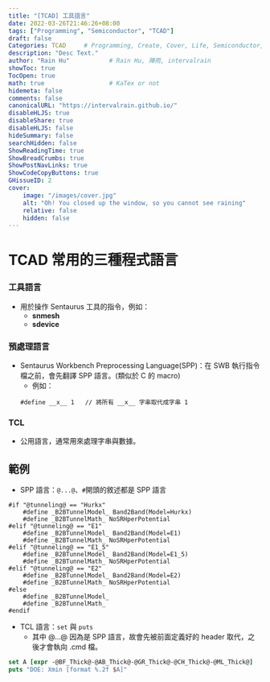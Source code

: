 ```yaml
---
title: "[TCAD] 工具語言"
date: 2022-03-26T21:46:26+08:00
tags: ["Programming", "Semiconductor", "TCAD"]
draft: false
Categories: TCAD     # Programming, Create, Cover, Life, Semiconductor, Leetcode, Logic Design, Daily, OS, CS50, CA, TCAD
description: "Desc Text."                     
author: "Rain Hu"           # Rain Hu, 陣雨, intervalrain
showToc: true
TocOpen: true
math: true                  # KaTex or not
hidemeta: false
comments: false
canonicalURL: "https://intervalrain.github.io/"
disableHLJS: true
disableShare: true
disableHLJS: false
hideSummary: false
searchHidden: false
ShowReadingTime: true
ShowBreadCrumbs: true
ShowPostNavLinks: true
ShowCodeCopyButtons: true
GHissueID: 2
cover:
    image: "/images/cover.jpg"
    alt: "Oh! You closed up the window, so you cannot see raining"
    relative: false
    hidden: false
---
```

# TCAD 常用的三種程式語言
### 工具語言
+ 用於操作 Sentaurus 工具的指令，例如：
    + **snmesh**
    + **sdevice**

### 預處理語言
+ Sentaurus Workbench Preprocessing Language(SPP)：在 SWB 執行指令檔之前，會先翻譯 SPP 語言。(類似於 C 的 macro)
    + 例如：
    ```TCAD
    #define __x__ 1   // 將所有 __x__ 字串取代成字串 1
    ```

### TCL
+ 公用語言，通常用來處理字串與數據。


## 範例
+ SPP 語言：`@...@`、`#`開頭的敘述都是 SPP 語言
```SPP
#if "@tunneling@ == "Hurkx"
    #define _B2BTunnelModel_ Band2Band(Model=Hurkx)
    #define _B2BTunnelMath_ NoSRHperPotential
#elif "@tunneling@ == "E1"
    #define _B2BTunnelModel_ Band2Band(Model=E1)
    #define _B2BTunnelMath_ NoSRHperPotential
#elif "@tunneling@ == "E1_5"
    #define _B2BTunnelModel_ Band2Band(Model=E1_5)
    #define _B2BTunnelMath_ NoSRHperPotential
#elif "@tunneling@ == "E2"
    #define _B2BTunnelModel_ Band2Band(Model=E2)
    #define _B2BTunnelMath_ NoSRHperPotential
#else
    #define _B2BTunnelModel_
    #define _B2BTunnelMath_
#endif
```

+ TCL 語言：`set` 與 `puts`
    + 其中 @...@ 因為是 SPP 語言，故會先被前面定義好的 header 取代，之後才會執向 .cmd 檔。
```Tcl
set A [expr -@BF_Thick@-@AB_Thick@-@GR_Thick@-@CH_Thick@-@ML_Thick@]
puts "DOE: Xmin [format %.2f $A]"
```